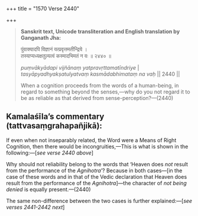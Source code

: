 +++
title = "1570 Verse 2440"

+++
> **Sanskrit text, Unicode transliteration and English translation by Ganganath Jha:** 
>
> पुंवाक्यादपि विज्ञानं यत्प्रवृत्तमतीन्द्रिये ।  
> तस्याप्यध्यक्षतुल्यत्वं कस्मादभिमतं न वः ॥ २४४० ॥ 
>
> *puṃvākyādapi vijñānaṃ yatpravṛttamatīndriye* \|  
> *tasyāpyadhyakṣatulyatvaṃ kasmādabhimataṃ na vaḥ* \|\| 2440 \|\| 
>
> When a cognition proceeds from the words of a human-being, in regard to something beyond the senses,—why do you not regard it to be as reliable as that derived from sense-perception?—(2440)



## Kamalaśīla’s commentary (tattvasaṃgrahapañjikā):

If even when not inseparably related, the Word were a Means of Right Cognition, then there would be incongruities,—This is what is shown in the following:—[*see verse 2440 above*]

Why should not reliability belong to the words that ‘Heaven does *not* result from the performance of the *Agnihotra*’? Because in both cases—[in the case of these words and in that of the Vedic declaration that Heaven does result from the performance of the *Agnihotra*]—the character of *not being denied* is equally present.—(2440)

The same non-difference between the two cases is further explained:—[*see verses 2441-2442 next*]


